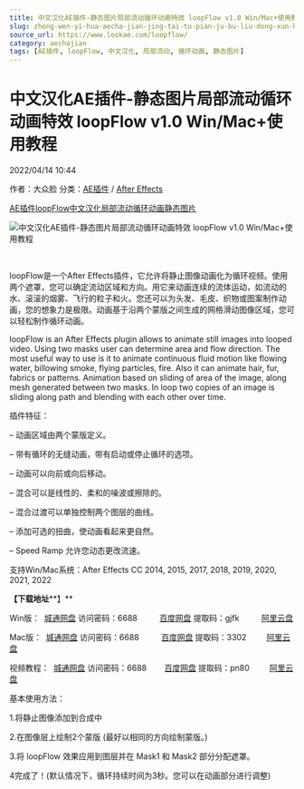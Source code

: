 ```yaml
---
title: 中文汉化AE插件-静态图片局部流动循环动画特效 loopFlow v1.0 Win/Mac+使用教程
slug: zhong-wen-yi-hua-aecha-jian-jing-tai-tu-pian-ju-bu-liu-dong-xun-huan-dong-hua-te-xiao-loopflow-v1-0-win-mac-shi-yong-jiao-cheng
source_url: https://www.lookae.com/loopflow/
category: aechajian
tags: [AE插件, loopFlow, 中文汉化, 局部流动, 循环动画, 静态图片]
---
```

# 中文汉化AE插件-静态图片局部流动循环动画特效 loopFlow v1.0 Win/Mac+使用教程

2022/04/14 10:44

作者：大众脸
分类：[AE插件](https://www.lookae.com/after-effects/aechajian/) / [After Effects](https://www.lookae.com/after-effects/)

[AE插件](https://www.lookae.com/tag/ae%e6%8f%92%e4%bb%b6/)[loopFlow](https://www.lookae.com/tag/loopflow/)[中文汉化](https://www.lookae.com/tag/%e4%b8%ad%e6%96%87%e6%b1%89%e5%8c%96/)[局部流动](https://www.lookae.com/tag/%e5%b1%80%e9%83%a8%e6%b5%81%e5%8a%a8/)[循环动画](https://www.lookae.com/tag/%e5%be%aa%e7%8e%af%e5%8a%a8%e7%94%bb/)[静态图片](https://www.lookae.com/tag/%e9%9d%99%e6%80%81%e5%9b%be%e7%89%87/)

![中文汉化AE插件-静态图片局部流动循环动画特效 loopFlow v1.0 Win/Mac+使用教程](https://www.lookae.com/wp-content/uploads/2022/04/loopFlow.jpg "中文汉化AE插件-静态图片局部流动循环动画特效 loopFlow v1.0 Win/Mac+使用教程-LookAE.com")

[﻿﻿﻿](https://cloud.video.taobao.com//play/u/705956171/p/1/e/6/t/1/356262399652.mp44)

loopFlow是一个After Effects插件，它允许将静止图像动画化为循环视频。使用两个遮罩，您可以确定流动区域和方向。用它来动画连续的流体运动，如流动的水、滚滚的烟雾、飞行的粒子和火。您还可以为头发、毛皮、织物或图案制作动画，您的想象力是极限。动画基于沿两个蒙版之间生成的网格滑动图像区域，您可以轻松制作循环动画。

loopFlow is an After Effects plugin allows to animate still images into looped video. Using two masks user can determine area and flow direction. The most useful way to use is it to animate continuous fluid motion like flowing water, billowing smoke, flying particles, fire. Also it can animate hair, fur, fabrics or patterns. Animation based on sliding of area of the image, along mesh generated between two masks. In loop two copies of an image is sliding along path and blending with each other over time.

插件特征：

– 动画区域由两个蒙版定义。

– 带有循环的无缝动画，带有启动或停止循环的选项。

– 动画可以向前或向后移动。

– 混合可以是线性的、柔和的噪波或擦除的。

– 混合过渡可以单独控制两个图层的曲线。

– 添加可选的扭曲，使动画看起来更自然。

– Speed Ramp 允许您动态更改流速。 

支持Win/Mac系统：After Effects CC 2014, 2015, 2017, 2018, 2019, 2020, 2021, 2022

**【下载地址****】**

Win版：  [城通网盘](https://url70.ctfile.com/f/2827370-568171394-615ad0) 访问密码：6688          [百度网盘](https://pan.baidu.com/s/1XOOgjsYRvYnsIXo_RnugJg?pwd=gjfk) 提取码：gjfk          [阿里云盘](https://www.aliyundrive.com/s/eL2jP6akkuR)

Mac版：  [城通网盘](https://url70.ctfile.com/f/2827370-568647430-70ed00) 访问密码：6688          [百度网盘](https://pan.baidu.com/s/1fImM_go9JHbpUgNr8oRd_A?pwd=3302) 提取码：3302         [阿里云盘](https://www.aliyundrive.com/s/AVPwbCDL6ox)

视频教程：  [城通网盘](https://url70.ctfile.com/f/2827370-568647945-eb851b) 访问密码：6688        [百度网盘](https://pan.baidu.com/s/1NaqgifAlSS0i2g-ypBupwg?pwd=pn80) 提取码：pn80         [阿里云盘](https://www.aliyundrive.com/s/Cg266DT5rAe)

基本使用方法：

1.将静止图像添加到合成中

2.在图像层上绘制2个蒙版 (最好以相同的方向绘制蒙版。)

3.将 loopFlow 效果应用到图层并在 Mask1 和 Mask2 部分分配遮罩。

4完成了！(默认情况下，循环持续时间为3秒。您可以在动画部分进行调整)
